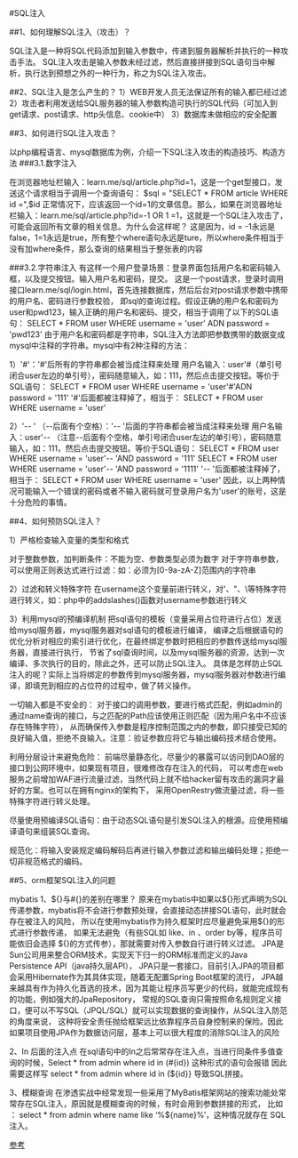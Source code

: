 #SQL注入


##1、如何理解SQL注入（攻击）？

SQL注入是一种将SQL代码添加到输入参数中，传递到服务器解析并执行的一种攻击手法。
SQL注入攻击是输入参数未经过滤，然后直接拼接到SQL语句当中解析，执行达到预想之外的一种行为，称之为SQL注入攻击。

##2、SQL注入是怎么产生的？
1）WEB开发人员无法保证所有的输入都已经过滤
2）攻击者利用发送给SQL服务器的输入参数构造可执行的SQL代码（可加入到get请求、post请求、http头信息、cookie中）
3）数据库未做相应的安全配置

##3、如何进行SQL注入攻击？

以php编程语言、mysql数据库为例，介绍一下SQL注入攻击的构造技巧、构造方法
###3.1.数字注入

在浏览器地址栏输入：learn.me/sql/article.php?id=1，这是一个get型接口，发送这个请求相当于调用一个查询语句：
$sql = "SELECT * FROM article WHERE id =",$id
正常情况下，应该返回一个id=1的文章信息。那么，如果在浏览器地址栏输入：learn.me/sql/article.php?id=-1 OR 1 =1，这就是一个SQL注入攻击了，
可能会返回所有文章的相关信息。为什么会这样呢？
这是因为，id = -1永远是false，1=1永远是true，所有整个where语句永远是ture，所以where条件相当于没有加where条件，那么查询的结果相当于整张表的内容

###3.2.字符串注入
有这样一个用户登录场景：登录界面包括用户名和密码输入框，以及提交按钮。输入用户名和密码，提交。
这是一个post请求，登录时调用接口learn.me/sql/login.html，首先连接数据库，然后后台对post请求参数中携带的用户名、密码进行参数校验，
即sql的查询过程。假设正确的用户名和密码为user和pwd123，输入正确的用户名和密码、提交，相当于调用了以下的SQL语句：
SELECT * FROM user WHERE username = 'user' ADN password = 'pwd123'
由于用户名和密码都是字符串，SQL注入方法即把参数携带的数据变成mysql中注释的字符串。mysql中有2种注释的方法：

1）'#'：'#'后所有的字符串都会被当成注释来处理
用户名输入：user'#（单引号闭合user左边的单引号），密码随意输入，如：111，然后点击提交按钮。等价于SQL语句：
SELECT * FROM user WHERE username = 'user'#'ADN password = '111'
'#'后面都被注释掉了，相当于：
SELECT * FROM user WHERE username = 'user' 

2）'-- ' （--后面有个空格）：'-- '后面的字符串都会被当成注释来处理
用户名输入：user'-- （注意--后面有个空格，单引号闭合user左边的单引号），密码随意输入，如：111，然后点击提交按钮。等价于SQL语句：
SELECT * FROM user WHERE username = 'user'-- 'AND password = '111'
SELECT * FROM user WHERE username = 'user'-- 'AND password = '1111'
'-- '后面都被注释掉了，相当于：
SELECT * FROM user WHERE username = 'user'
因此，以上两种情况可能输入一个错误的密码或者不输入密码就可登录用户名为'user'的账号，这是十分危险的事情。



##4、如何预防SQL注入？

1）严格检查输入变量的类型和格式

对于整数参数，加判断条件：不能为空、参数类型必须为数字
对于字符串参数，可以使用正则表达式进行过滤：如：必须为[0-9a-zA-Z]范围内的字符串

2）过滤和转义特殊字符
在username这个变量前进行转义，对'、"、\等特殊字符进行转义，如：php中的addslashes()函数对username参数进行转义

3）利用mysql的预编译机制
把sql语句的模板（变量采用占位符进行占位）发送给mysql服务器，mysql服务器对sql语句的模板进行编译，
编译之后根据语句的优化分析对相应的索引进行优化，在最终绑定参数时把相应的参数传送给mysql服务器，直接进行执行，
节省了sql查询时间，以及mysql服务器的资源，达到一次编译、多次执行的目的，除此之外，还可以防止SQL注入。
具体是怎样防止SQL注入的呢？实际上当将绑定的参数传到mysql服务器，mysql服务器对参数进行编译，即填充到相应的占位符的过程中，做了转义操作。


一切输入都是不安全的：
对于接口的调用参数，要进行格式匹配，例如admin的通过name查询的接口，与之匹配的Path应该使用正则匹配（因为用户名中不应该存在特殊字符），
从而确保传入参数是程序控制范围之内的参数，即只接受已知的良好输入值，拒绝不良输入。注意：验证参数应将它与输出编码技术结合使用。

利用分层设计来避免危险：
前端尽量静态化，尽量少的暴露可以访问到DAO层的接口到公网环境中，如果现有项目，很难修改存在注入的代码，
可以考虑在web服务之前增加WAF进行流量过滤，当然代码上就不给hacker留有攻击的漏洞才最好的方案。也可以在拥有nginx的架构下，
采用OpenRestry做流量过滤，将一些特殊字符进行转义处理。

尽量使用预编译SQL语句：由于动态SQL语句是引发SQL注入的根源。应使用预编译语句来组装SQL查询。

规范化：将输入安装规定编码解码后再进行输入参数过滤和输出编码处理；拒绝一切非规范格式的编码。



##5、orm框架SQL注入的问题

mybatis 
1、${}与#{}的差别在哪里？
原来在mybatis中如果以${}形式声明为SQL传递参数，mybatis将不会进行参数预处理，会直接动态拼接SQL语句，此时就会存在被注入的风险，
所以在使用mybatis作为持久框架时应尽量避免采用${}的形式进行参数传递，
如果无法避免（有些SQL如 like、in 、order by等，程序员可能依旧会选择 ${}的方式传参），那就需要对传入参数自行进行转义过滤。
JPA是Sun公司用来整合ORM技术，实现天下归一的ORM标准而定义的Java Persistence API（java持久层API），
JPA只是一套接口，目前引入JPA的项目都会采用Hibernate作为其具体实现，随着无配置Spring Boot框架的流行，
JPA越来越具有作为持久化首选的技术，因为其能让程序员写更少的代码，就能完成现有的功能，例如强大的JpaRepository，
常规的SQL查询只需按照命名规则定义接口，便可以不写SQL（JPQL/SQL）就可以实现数据的查询操作，从SQL注入防范的角度来说，
这种将安全责任抛给框架远比依靠程序员自身控制来的保险。因此如果项目使用JPA作为数据访问层，基本上可以很大程度的消除SQL注入的风险

2、In 后面的注入点
在sql语句中的In之后常常存在注入点，当进行同条件多值查询的时候，Select * from admin where id in (#{id}) 这种形式的语句会报错
因此需要这样写 select  * from admin where id in {${id}} 导致SQL拼接。

3、模糊查询
在渗透实战中经常发现一些采用了MyBatis框架网站的搜索功能处常常存在SQL注入，原因就是模糊查询的时候，有时会用到参数拼接的形式，
比如 ： select * from admin where name like ‘%${name}%’，这种情况就存在 SQL注入。


[参考](https://blog.csdn.net/github_36032947/article/details/78442189 )